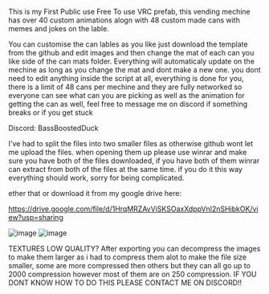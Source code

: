 This is my First Public use Free To use VRC prefab, this vending mechine has over 40 custom animations alogn with 48 custom made cans with memes and jokes on the lable.

You can customise the can lables as you like just download the template from the github and edit images and then change the mat of each can you like side of the can mats folder. Everything will automaticaly update on the mechine as long as you change the mat and dont make a new one. you dont need to edit anything inside the script at all, everything is done for you, there is a limit of 48 cans per mechine and they are fully networked so everyone can see what can you are picking as well as the animation for getting the can as well, feel free to message me on discord if something breaks or if you get stuck

Discord:
BassBoostedDuck


I've had to split the files into two smaller files as otherwise github wont let me upload the files. when opening them up please use winrar and make sure you have both of the files downloaded, if you have both of them winrar can extract from both of the files at the same time. if you do it this way everything should work, sorry for being complicated.

 
ether that or download it from my google drive here:

https://drive.google.com/file/d/1HrqMRZAvViSKSOaxXdppVnl2nSHibkOK/view?usp=sharing

![image](https://github.com/BassBoostedDuck/VRC-Venchine-Mechine/assets/69443247/64a03a2b-86bb-4b78-9d99-fc7cf7d79da4)
![image](https://github.com/BassBoostedDuck/VRC-Venchine-Mechine/assets/69443247/8985b6f6-ebb5-46dc-8795-42c98dffdca2)



TEXTURES LOW QUALITY? 
After exporting you can decompress the images to make them larger as i had to compress them alot to make the file size smaller, some are more compressed then others but they can all go up to 2000 compression however most of them are on 250 compression. IF YOU DONT KNOW HOW TO DO THIS PLEASE CONTACT ME ON DISCORD!!


